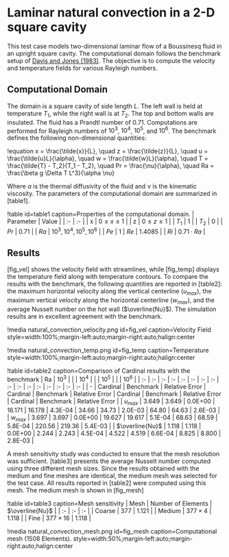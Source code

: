 # Laminar natural convection in a 2-D square cavity

This test case models two-dimensional laminar flow of a Boussinesq fluid in an upright square cavity. 
The computational domain follows the benchmark setup of [Davis and Jones (1983)](https://onlinelibrary.wiley.com/doi/abs/10.1002/fld.1650030304). The objective is to compute the velocity and temperature fields for various Rayleigh numbers.

## Computational Domain

The domain is a square cavity of side length $L$. The left wall is held at temperature $T_1$, while the right wall is at $T_2$. The top and bottom walls are insulated. The fluid has a Prandtl number of 0.71. Computations are performed for Rayleigh numbers of $10^3$, $10^4$, $10^5$, and $10^6$. The benchmark defines the following non-dimensional quantities:

!equation
x = \frac{\tilde{x}}{L}, 
\quad z = \frac{\tilde{z}}{L},
\quad u = \frac{\tilde{u}L}{\alpha},
\quad w = \frac{\tilde{w}L}{\alpha},
\quad T = \frac{\tilde{T} - T_2}{T_1 - T_2},
\quad Pr = \frac{\nu}{\alpha},
\quad Ra = \frac{\beta g \Delta T L^3}{\alpha \nu}

Where $\alpha$ is the thermal diffusivity of the fluid and $\nu$ is the kinematic viscosity. The parameters of the computational domain are summarized in [table1].

!table id=table1 caption=Properties of the computational domain.
| Parameter | Value |
| :- | :- |
| x | $0 \leq x \leq 1$ |
| z | $0 \leq z \leq 1$ |
| $T_1$ | $1$ |
| $T_2$ | $0$ |
| $Pr$ | $0.71$ |
| $Ra$ | $10^3, 10^4, 10^5, 10^6$ |
| $Pe$ | $1$
| $Re$ | $1.4085$ |
| $Ri$ | $0.71 \cdot Ra$ |

## Results

[fig_vel] shows the velocity field with streamlines, while [fig_temp] displays the temperature field along with temperature contours. To compare the results with the benchmark, the following quantities are reported in [table2]: the maximum horizontal velocity along the vertical centerline ($u_{max}$), the maximum vertical velocity along the horizontal centerline ($w_{max}$), and the average Nusselt number on the hot wall ($\overline{Nu}$). The simulation results are in excellent agreement with the benchmark.

!media natural_convection_velocity.png
  id=fig_vel
  caption=Velocity Field
  style=width:100%;margin-left:auto;margin-right:auto;halign:center

!media natural_convection_temp.png
  id=fig_temp
  caption=Temperature
  style=width:100%;margin-left:auto;margin-right:auto;halign:center

!table id=table2 caption=Comparison of Cardinal results with the benchmark
| Ra | $10^3$ |  |  | $10^4$ |  |  | $10^5$ |  |  | $10^6$ |
| :- | :- | :- | :- | :- | :- | :- | :- | :- | :- | :- | :- | :- | :- | :- | :- |
| - | Cardinal | Benchmark | Relative Error | Cardinal | Benchmark | Relative Error | Cardinal | Benchmark | Relative Error | Cardinal | Benchmark | Relative Error |
| $u_{max}$ | 3.649 | 3.649 | 0.0E+00 | 16.171 | 16.178 | 4.3E-04 | 34.66 | 34.73 | 2.0E-03 | 64.80 | 64.63 | 2.6E-03 |
| $w_{max}$ | 3.697 | 3.697 | 0.0E+00 | 19.627 | 19.617 | 5.1E-04 | 68.63 | 68.59 | 5.8E-04 | 220.56 | 219.36 | 5.4E-03 |
| $\overline{Nu}$ | 1.118 | 1.118 | 0.0E+00 | 2.244 | 2.243 | 4.5E-04 | 4.522 | 4.519 | 6.6E-04 | 8.825 | 8.800 | 2.8E-03 |   

A mesh sensitivity study was conducted to ensure that the mesh resolution was sufficient. [table3] presents the average Nusselt number computed using three different mesh sizes. Since the results obtained with the medium and fine meshes are identical, the medium mesh was selected for the test case. All results reported in [table2] were computed using this mesh. The medium mesh is shown in [fig_mesh]

!table id=table3 caption=Mesh sensitivity
| Mesh | Number of Elements | $\overline{Nu}$ |
| :- | :- | :- |
| Coarse | $377$ | 1.121 |
| Medium | $377 \times 4$ | 1.118 |
| Fine | $377 \times 16$ | 1.118  |

!media natural_convection_mesh.png
  id=fig_mesh
  caption=Computational mesh (1508 Elements).
  style=width:50%;margin-left:auto;margin-right:auto;halign:center
